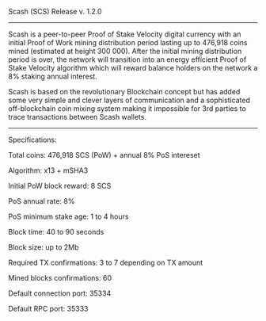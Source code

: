 Scash (SCS) Release v. 1.2.0

-----------------------------
Scash is a peer-to-peer Proof of Stake Velocity digital currency with an initial Proof of Work mining
distribution period lasting up to 476,918 coins mined (estimated at height 300 000). After the initial mining distribution 
period is over, the network will transition into an energy efficient Proof of Stake Velocity algorithm which will
reward balance holders on the network a 8% staking annual interest.

Scash is based on the revolutionary Blockchain concept but has added some very simple and clever layers
of communication and a sophisticated off-blockchain coin mixing system making it impossible for 3rd parties
to trace transactions between Scash wallets.

-----------------------------
Specifications:

Total coins: 476,918 SCS (PoW) + annual 8% PoS intereset

Algorithm: x13 + mSHA3

Initial PoW block reward: 8 SCS

PoS annual rate: 8%

PoS minimum stake age: 1 to 4 hours

Block time: 40 to 90 seconds

Block size: up to 2Mb

Required TX confirmations: 3 to 7 depending on TX amount

Mined blocks confirmations: 60

Default connection port: 35334

Default RPC port: 35333
